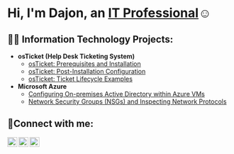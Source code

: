 <h1>Hi, I'm Dajon, an <a href="https://linkedin.com/in/Josh">IT Professional</a>☺</h1>

<h2>👨‍💻 Information Technology Projects:</h2>

- <b>osTicket (Help Desk Ticketing System)</b>
  - [osTicket: Prerequisites and Installation](https://github.com/Dajon3123/osticket-prereqs)
  - [osTicket: Post-Installation Configuration](https://github.com/Dajon3123/post-install-config)
  - [osTicket: Ticket Lifecycle Examples](https://github.com/Dajon3123/ticket-lifecycle)
- <b>Microsoft Azure</b>
  - [Configuring On-premises Active Directory within Azure VMs](https://github.com/Dajon3123/configure-ad)
  - [Network Security Groups (NSGs) and Inspecting Network Protocols](https://github.com/Dajon3123/azure-network-protocols)

<h2>🤳Connect with me:</h2>

[<img align="left" alt="Dajon | Twitter" width="22px" src="https://cdn.jsdelivr.net/npm/simple-icons@v3/icons/twitter.svg" />][twitter]
[<img align="left" alt="Dajon | LinkedIn" width="22px" src="https://cdn.jsdelivr.net/npm/simple-icons@v3/icons/linkedin.svg" />][linkedin]
[<img align="left" alt="Dajon | Instagram" width="22px" src="https://cdn.jsdelivr.net/npm/simple-icons@v3/icons/instagram.svg" />][instagram]

[twitter]: https://twitter.com/Dajon
[instagram]: https://www.instagram.com/Dajon
[linkedin]: https://linkedin.com/in/Dajon
